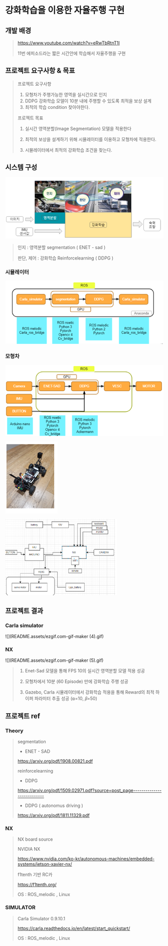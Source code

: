 # 강화학습을 이용한 자율주행 구현



## 개발 배경

> https://www.youtube.com/watch?v=eRwTbRtnT1I
>
> 11번 에피소드라는 짧은 시간안에 학습해서 자율주행을 구현



## 프로젝트 요구사항 & 목표

> 프로젝트 요구사항
>
> 1. 모형차가 주행가능한 영역을 실시간으로 인지
> 2. DDPG 강화학습 모델이 10분 내에 주행할 수 있도록 최적을 보상 설계
> 3. 최적의 학습 condition 찾아야한다.
>
> 프로젝트 목표
>
> 1. 실시간 영역분할(Image Segmentation) 모델을 적용한다
>
> 2. 최적의 보상을 설계하기 위해 시뮬레이터를 이용하고 모형차에 적용한다.
>
> 3. 시뮬레이터에서 최적의 강화학습 조건을 찾는다.



## 시스템 구성

![image-20211002194213600](README.assets/image-20211002194213600.png)

> 인지 : 영역분할  segmentation ( ENET - sad )
>
> 판단, 제어 : 강화학습 Reinforcelearning ( DDPG )



### 시뮬레이터

![image-20211002194459037](README.assets/image-20211002194459037.png)

### 모형차

![image-20211002194520449](README.assets/image-20211002194520449.png)

![image-20211002194538349](README.assets/image-20211002194538349.png)

![image-20211002194546980](README.assets/image-20211002194546980.png)



## 프로젝트 결과

### Carla simulator



![](README.assets/ezgif.com-gif-maker (4).gif)

### NX

![](README.assets/ezgif.com-gif-maker (5).gif)



> 1. Enet-Sad 모델을 통해 FPS 10의 실시간 영역분할 모델 적용 성공
>
> 2. 모형차에서 10분 (60 Episode) 만에 강화학습 주행 성공 
>
> 3. Gazebo, Carla 시뮬레이터에서 강화학습 적용을 통해 Reward의 최적 하이퍼 파라미터 추출 성공 (⍺=10, 𝛽=50)



## 프로젝트 ref

### Theory

> segmentation
>
> - ENET - SAD 
>
> https://arxiv.org/pdf/1908.00821.pdf
>
> 
>
> reinforcelearning
>
> - DDPG
>
> https://arxiv.org/pdf/1509.02971.pdf?source=post_page---------------------------
>
> - DDPG ( autonomus driving  )
>
> https://arxiv.org/pdf/1811.11329.pdf
>
> 



### NX

> NX board source
>
> NVIDIA NX 
>
> https://www.nvidia.com/ko-kr/autonomous-machines/embedded-systems/jetson-xavier-nx/
>
> f1tenth 기반 RC카
>
>  https://f1tenth.org/
>
> OS : ROS_melodic , Linux



### SIMULATOR

> Carla Simulator 0.9.10.1
>
> https://carla.readthedocs.io/en/latest/start_quickstart/
>
> OS : ROS_melodic  , Linux